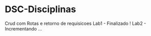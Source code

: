 # DSC-Disciplinas
Crud com Rotas e retorno de requisicoes
Lab1 - Finalizado !
Lab2 - Incrementando ...
